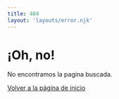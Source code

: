 ```yaml
---
title: 404
layout: 'layouts/error.njk'
---
```


<!--lint disable first-heading-level-->
# ¡Oh, no!
<!--lint enable first-heading-level-->

No encontramos la pagina buscada.

<a class="material-button button-filled button-round display-inline-flex color-bg bg-primary" href="/">Volver a la página de inicio</a>
